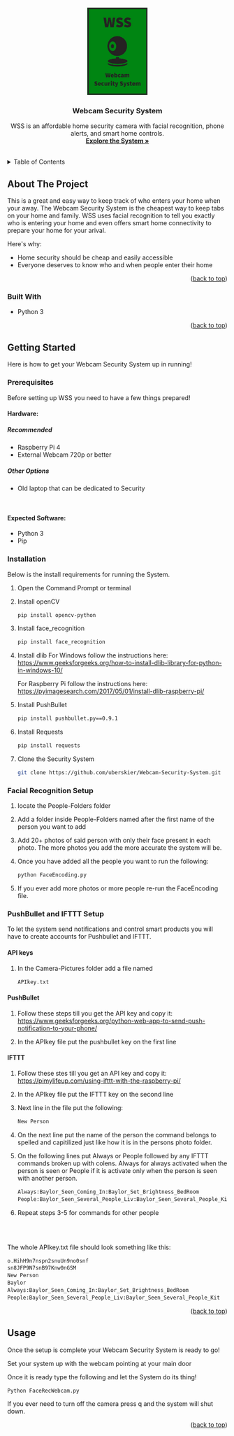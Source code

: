 <!-- PROJECT LOGO -->
<br />
<div align="center">
  <a href="https://github.com/uberskier/Webcam-Security-System">
    <img src="ReadMe-Images/Webcam-Security-System-Logo-Crop.jpg" alt="Logo" width="138" height="200">
  </a>

  <h3 align="center">Webcam Security System</h3>

  <p align="center">
    WSS is an affordable home security camera with facial recognition, phone alerts, and smart home controls. 
    <br />
    <a href="https://github.com/uberskier/Webcam-Security-System"><strong>Explore the System »</strong></a>
    <br />
    <br />
  </p>
</div>


<!-- TABLE OF CONTENTS -->
<details>
  <summary>Table of Contents</summary>
  <ol>
    <li>
      <a href="#about-the-project">About The Project</a>
      <ul>
        <li><a href="#built-with">Built With</a></li>
      </ul>
    </li>
    <li>
      <a href="#getting-started">Getting Started</a>
      <ul>
        <li><a href="#prerequisites">Prerequisites</a></li>
        <li><a href="#installation">Installation</a></li>
        <li><a href="#facial-recognition-setup">Facial Recognition Setup</a></li>
        <li><a href="#pushbullet-and-ifttt-setup">PushBullet and IFTTT Setup</a></li>
      </ul>
    </li>
    <li><a href="#usage">Usage</a></li>
    <li><a href="#contact">Contact</a></li>
  </ol>
</details>


<!-- ABOUT THE PROJECT -->
## About The Project

This is a great and easy way to keep track of who enters your home when your away. The Webcam Security System is the cheapest way to keep tabs on your home and family. WSS uses facial recognition to tell you exactly who is entering your home and even offers smart home connectivity to prepare your home for your arival. 

Here's why:
* Home security should be cheap and easily accessible 
* Everyone deserves to know who and when people enter their home

<p align="right">(<a href="#readme-top">back to top</a>)</p>



### Built With

* Python 3

<p align="right">(<a href="#readme-top">back to top</a>)</p>


<!-- GETTING STARTED -->
## Getting Started

Here is how to get your Webcam Security System up in running!

### Prerequisites

Before setting up WSS you need to have a few things prepared!

#### Hardware:

##### Recommended 
* Raspberry Pi 4
* External Webcam 720p or better
##### Other Options 
* Old laptop that can be dedicated to Security

<br />

#### Expected Software:
* Python 3
* Pip



### Installation

Below is the install requirements for running the System.

1. Open the Command Prompt or terminal

2. Install openCV
   ```sh
   pip install opencv-python
   ```

3. Install face_recognition
   ```sh
   pip install face_recognition
   ```

4. Install dlib 
   For Windows follow the instructions here: 
   https://www.geeksforgeeks.org/how-to-install-dlib-library-for-python-in-windows-10/
   
   For Raspberry Pi follow the instructions here:
   https://pyimagesearch.com/2017/05/01/install-dlib-raspberry-pi/

5. Install PushBullet
   ```sh
   pip install pushbullet.py==0.9.1
   ```

6. Install Requests
   ```sh
   pip install requests
   ```

7. Clone the Security System
   ```sh
   git clone https://github.com/uberskier/Webcam-Security-System.git
   ```



### Facial Recognition Setup

1. locate the People-Folders folder

2. Add a folder inside People-Folders named after the first name of the person you want to add

3. Add 20+ photos of said person with only their face present in each photo. The more photos you add the more accurate the system will be.

4. Once you have added all the people you want to run the following:
   ```sh
   python FaceEncoding.py
   ```
5. If you ever add more photos or more people re-run the FaceEncoding file.


### PushBullet and IFTTT Setup

To let the system send notifications and control smart products you will have to create accounts for Pushbullet and IFTTT.

#### API keys
1. In the Camera-Pictures folder add a file named
   ```sh
   APIkey.txt
   ```

#### PushBullet 

1. Follow these steps till you get the API key and copy it:
   https://www.geeksforgeeks.org/python-web-app-to-send-push-notification-to-your-phone/

2. In the APIkey file put the pushbullet key on the first line


#### IFTTT

1. Follow these stes till you get an API key and copy it:
   https://pimylifeup.com/using-ifttt-with-the-raspberry-pi/

2. In the APIkey file put the IFTTT key on the second line

3. Next line in the file put the following:
   ```sh
   New Person
   ```
4. On the next line put the name of the person the command belongs to spelled and capitilized just like how it is in the persons photo folder.

5. On the following lines put Always or People followed by any IFTTT commands broken up with colens. Always for always activated when the person is seen or People if it is activate only when the person is seen with another person. 
   ```sh
   Always:Baylor_Seen_Coming_In:Baylor_Set_Brightness_BedRoom
   People:Baylor_Seen_Several_People_Liv:Baylor_Seen_Several_People_Kit
   ```

6. Repeat steps 3-5 for commands for other people

<br />
<br />

The whole APIkey.txt file should look something like this:
```sh
o.HihH9n7nspn2snuUn9no0snf
sn8JFP9N7snB97Knw0nGSM
New Person
Baylor
Always:Baylor_Seen_Coming_In:Baylor_Set_Brightness_BedRoom
People:Baylor_Seen_Several_People_Liv:Baylor_Seen_Several_People_Kit
```

<p align="right">(<a href="#readme-top">back to top</a>)</p>




<!-- USAGE EXAMPLES -->
## Usage

Once the setup is complete your Webcam Security System is ready to go!

Set your system up with the webcam pointing at your main door 

Once it is ready type the following and let the System do its thing!
```sh
Python FaceRecWebcam.py
```
If you ever need to turn off the camera press q and the system will shut down. 

<p align="right">(<a href="#readme-top">back to top</a>)</p>
